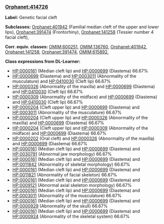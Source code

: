 
### [Orphanet:414726](http://www.orpha.net/ORDO/Orphanet_414726)
**Label:** Genetic facial cleft

**Subclasses:** [Orphanet:401942](http://www.orpha.net/ORDO/Orphanet_401942) (Familial median cleft of the upper and lower lips), [Orphanet:391474](http://www.orpha.net/ORDO/Orphanet_391474) (Frontorhiny), [Orphanet:141258](http://www.orpha.net/ORDO/Orphanet_141258) (Tessier number 4 facial cleft), 

**Corr. equiv. classes:** [OMIM:600251](http://purl.obolibrary.org/obo/OMIM_600251), [OMIM:136760](http://purl.obolibrary.org/obo/OMIM_136760), [Orphanet:401942](http://www.orpha.net/ORDO/Orphanet_401942), [Orphanet:141258](http://www.orpha.net/ORDO/Orphanet_141258), [Orphanet:391474](http://www.orpha.net/ORDO/Orphanet_391474), [OMIM:615892](http://purl.obolibrary.org/obo/OMIM_615892), 

**Class expressions from DL-Learner:**

- [HP:0000161](http://purl.obolibrary.org/obo/HP_0000161) (Median cleft lip) and [HP:0000699](http://purl.obolibrary.org/obo/HP_0000699) (Diastema) 66.67%
- [HP:0000699](http://purl.obolibrary.org/obo/HP_0000699) (Diastema) and [HP:0003011](http://purl.obolibrary.org/obo/HP_0003011) (Abnormality of the musculature) and [HP:0410030](http://purl.obolibrary.org/obo/HP_0410030) (Cleft lip) 66.67%
- [HP:0000326](http://purl.obolibrary.org/obo/HP_0000326) (Abnormality of the maxilla) and [HP:0000699](http://purl.obolibrary.org/obo/HP_0000699) (Diastema) and [HP:0410030](http://purl.obolibrary.org/obo/HP_0410030) (Cleft lip) 66.67%
- [HP:0000309](http://purl.obolibrary.org/obo/HP_0000309) (Abnormality of the midface) and [HP:0000699](http://purl.obolibrary.org/obo/HP_0000699) (Diastema) and [HP:0410030](http://purl.obolibrary.org/obo/HP_0410030) (Cleft lip) 66.67%
- [HP:0000204](http://purl.obolibrary.org/obo/HP_0000204) (Cleft upper lip) and [HP:0000699](http://purl.obolibrary.org/obo/HP_0000699) (Diastema) and [HP:0003011](http://purl.obolibrary.org/obo/HP_0003011) (Abnormality of the musculature) 66.67%
- [HP:0000204](http://purl.obolibrary.org/obo/HP_0000204) (Cleft upper lip) and [HP:0000326](http://purl.obolibrary.org/obo/HP_0000326) (Abnormality of the maxilla) and [HP:0000699](http://purl.obolibrary.org/obo/HP_0000699) (Diastema) 66.67%
- [HP:0000204](http://purl.obolibrary.org/obo/HP_0000204) (Cleft upper lip) and [HP:0000309](http://purl.obolibrary.org/obo/HP_0000309) (Abnormality of the midface) and [HP:0000699](http://purl.obolibrary.org/obo/HP_0000699) (Diastema) 66.67%
- [HP:0000202](http://purl.obolibrary.org/obo/HP_0000202) (Oral cleft) and [HP:0000326](http://purl.obolibrary.org/obo/HP_0000326) (Abnormality of the maxilla) and [HP:0000699](http://purl.obolibrary.org/obo/HP_0000699) (Diastema) 66.67%
- [HP:0000161](http://purl.obolibrary.org/obo/HP_0000161) (Median cleft lip) and [HP:0000699](http://purl.obolibrary.org/obo/HP_0000699) (Diastema) and [HP:0030791](http://purl.obolibrary.org/obo/HP_0030791) (Abnormal jaw morphology) 66.67%
- [HP:0000161](http://purl.obolibrary.org/obo/HP_0000161) (Median cleft lip) and [HP:0000699](http://purl.obolibrary.org/obo/HP_0000699) (Diastema) and [HP:0011842](http://purl.obolibrary.org/obo/HP_0011842) (Abnormality of skeletal morphology) 66.67%
- [HP:0000161](http://purl.obolibrary.org/obo/HP_0000161) (Median cleft lip) and [HP:0000699](http://purl.obolibrary.org/obo/HP_0000699) (Diastema) and [HP:0011821](http://purl.obolibrary.org/obo/HP_0011821) (Abnormality of facial skeleton) 66.67%
- [HP:0000161](http://purl.obolibrary.org/obo/HP_0000161) (Median cleft lip) and [HP:0000699](http://purl.obolibrary.org/obo/HP_0000699) (Diastema) and [HP:0009121](http://purl.obolibrary.org/obo/HP_0009121) (Abnormal axial skeleton morphology) 66.67%
- [HP:0000161](http://purl.obolibrary.org/obo/HP_0000161) (Median cleft lip) and [HP:0000699](http://purl.obolibrary.org/obo/HP_0000699) (Diastema) and [HP:0003011](http://purl.obolibrary.org/obo/HP_0003011) (Abnormality of the musculature) 66.67%
- [HP:0000161](http://purl.obolibrary.org/obo/HP_0000161) (Median cleft lip) and [HP:0000699](http://purl.obolibrary.org/obo/HP_0000699) (Diastema) and [HP:0000929](http://purl.obolibrary.org/obo/HP_0000929) (Abnormality of the skull) 66.67%
- [HP:0000161](http://purl.obolibrary.org/obo/HP_0000161) (Median cleft lip) and [HP:0000699](http://purl.obolibrary.org/obo/HP_0000699) (Diastema) and [HP:0000924](http://purl.obolibrary.org/obo/HP_0000924) (Abnormality of the skeletal system) 66.67%


